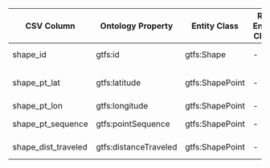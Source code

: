 | CSV Column           | Ontology Property | Entity Class | Rel. Entity Class | Subject Generation    | Join Condition | Datatype | Function Name | Function Output |
| --- | --- | --- | --- | --- | --- | --- | --- | --- |
| shape_id | gtfs:id | gtfs:Shape | - | `http://example.org/shape/{shape_id}` | N/A (root entity) | xsd:string | @en, @es | - |
| shape_pt_lat | gtfs:latitude | gtfs:ShapePoint | - | `http://example.org/shapepoint/{shape_id}_{shape_pt_sequence}` | Linked via gtfs:shapePoint to Shape | geo:lat | - | ValidateLat 40.4802624278576 → "40.480262"^^geo:lat |
| shape_pt_lon | gtfs:longitude | gtfs:ShapePoint | - | Same as above | Same as above | geo:long | - | ValidateLon "-3.667237"^^geo:long |
| shape_pt_sequence | gtfs:pointSequence | gtfs:ShapePoint | - | Same as above | Same as above | xsd:nonNegativeInteger | - | SequenceCast 1000001 → "1000001"^^xsd:nonNegativeInteger |
| shape_dist_traveled | gtfs:distanceTraveled | gtfs:ShapePoint | - | Same as above | Same as above | gtfs:nonNegativeFloat | - | FloatCast 0.0 → "0.0"^^gtfs:nonNegativeFloat |
